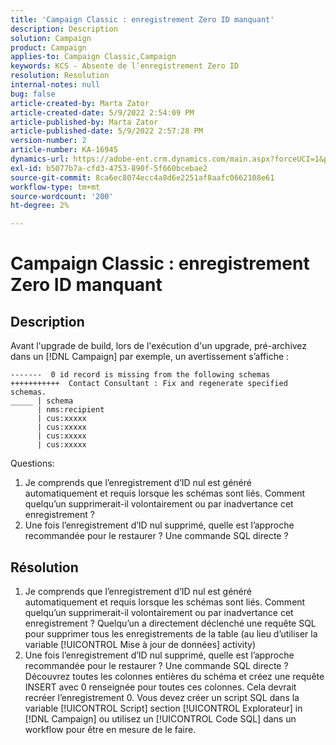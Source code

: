 ```yaml
---
title: 'Campaign Classic : enregistrement Zero ID manquant'
description: Description
solution: Campaign
product: Campaign
applies-to: Campaign Classic,Campaign
keywords: KCS - Absente de l’enregistrement Zero ID
resolution: Resolution
internal-notes: null
bug: false
article-created-by: Marta Zator
article-created-date: 5/9/2022 2:54:09 PM
article-published-by: Marta Zator
article-published-date: 5/9/2022 2:57:28 PM
version-number: 2
article-number: KA-16945
dynamics-url: https://adobe-ent.crm.dynamics.com/main.aspx?forceUCI=1&pagetype=entityrecord&etn=knowledgearticle&id=7692b4e0-a7cf-ec11-a7b5-0022480a8e40
exl-id: b5077b7a-cfd3-4753-890f-5f660bcebae2
source-git-commit: 8ca6ec8074ecc4a8d6e2251af8aafc0662108e61
workflow-type: tm+mt
source-wordcount: '200'
ht-degree: 2%

---
```


# Campaign Classic : enregistrement Zero ID manquant

## Description

Avant l&#39;upgrade de build, lors de l&#39;exécution d&#39;un upgrade, pré-archivez dans un [!DNL Campaign] par exemple, un avertissement s’affiche :

```
-------  0 id record is missing from the following schemas
+++++++++++  Contact Consultant : Fix and regenerate specified schemas.
_____ | schema                  
      | nms:recipient           
      | cus:xxxxx     
      | cus:xxxxx        
      | cus:xxxxx       
      | cus:xxxxx            
```

Questions:

1. Je comprends que l’enregistrement d’ID nul est généré automatiquement et requis lorsque les schémas sont liés. Comment quelqu’un supprimerait-il volontairement ou par inadvertance cet enregistrement ?
1. Une fois l’enregistrement d’ID nul supprimé, quelle est l’approche recommandée pour le restaurer ? Une commande SQL directe ?

## Résolution

1. Je comprends que l’enregistrement d’ID nul est généré automatiquement et requis lorsque les schémas sont liés. Comment quelqu’un supprimerait-il volontairement ou par inadvertance cet enregistrement ? Quelqu’un a directement déclenché une requête SQL pour supprimer tous les enregistrements de la table (au lieu d’utiliser la variable [!UICONTROL Mise à jour de données] activity)
1. Une fois l’enregistrement d’ID nul supprimé, quelle est l’approche recommandée pour le restaurer ? Une commande SQL directe ? Découvrez toutes les colonnes entières du schéma et créez une requête INSERT avec 0 renseignée pour toutes ces colonnes. Cela devrait recréer l’enregistrement 0. Vous devez créer un script SQL dans la variable [!UICONTROL Script] section [!UICONTROL Explorateur] in [!DNL Campaign] ou utilisez un [!UICONTROL Code SQL] dans un workflow pour être en mesure de le faire.
